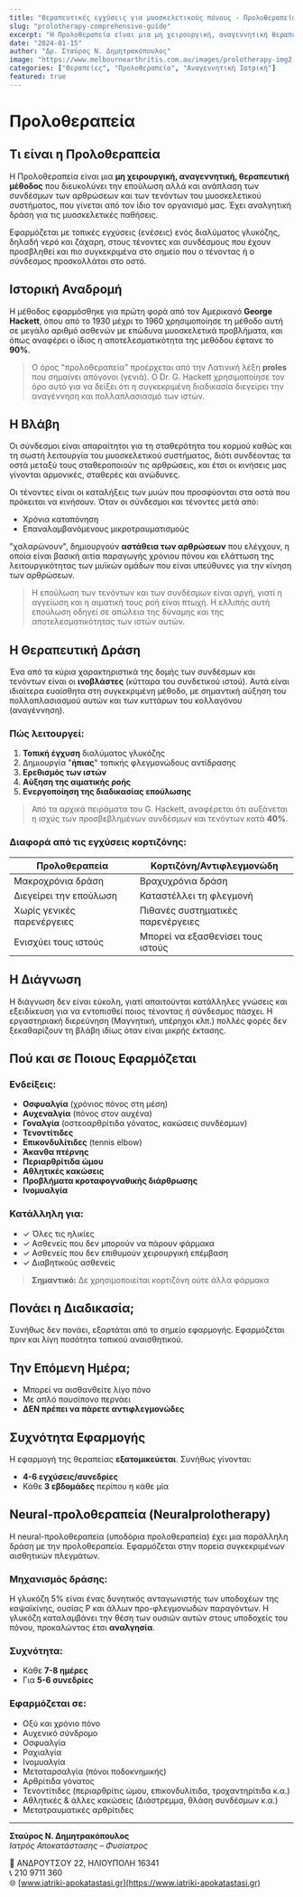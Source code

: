 ```yaml
---
title: "Θεραπευτικές εγχύσεις για μυοσκελετικούς πόνους - Προλοθεραπεία"
slug: "prolotherapy-comprehensive-guide"
excerpt: "Η Προλοθεραπεία είναι μια μη χειρουργική, αναγεννητική θεραπευτική μέθοδος για την επούλωση συνδέσμων και τενόντων του μυοσκελετικού συστήματος"
date: "2024-01-15"
author: "Δρ. Σταύρος Ν. Δημητρακόπουλος"
image: "https://www.melbournearthritis.com.au/images/prolotherapy-img2.jpg"
categories: ["Θεραπείες", "Προλοθεραπεία", "Αναγεννητική Ιατρική"]
featured: true
---
```


# Προλοθεραπεία

## Τι είναι η Προλοθεραπεία

Η Προλοθεραπεία είναι μια **μη χειρουργική, αναγεννητική, θεραπευτική μέθοδος** που διευκολύνει την επούλωση αλλά και ανάπλαση των συνδέσμων των αρθρώσεων και των τενόντων του μυοσκελετικού συστήματος, που γίνεται από τον ίδιο τον οργανισμό μας. Έχει αναλγητική δράση για τις μυοσκελετικές παθήσεις.

Εφαρμόζεται με τοπικές εγχύσεις (ενέσεις) ενός διαλύματος γλυκόζης, δηλαδή νερό και ζάχαρη, στους τένοντες και συνδέσμους που έχουν προσβληθεί και πιο συγκεκριμένα στο σημείο που ο τένοντας ή ο σύνδεσμος προσκολλάται στο οστό.

## Ιστορική Αναδρομή

Η μέθοδος εφαρμόσθηκε για πρώτη φορά από τον Αμερικανό **George Hackett**, όπου από το 1930 μέχρι το 1960 χρησιμοποίησε τη μέθοδο αυτή σε μεγάλο αριθμό ασθενών με επώδυνα μυοσκελετικά προβλήματα, και όπως αναφέρει ο ίδιος η αποτελεσματικότητα της μεθόδου έφτανε το **90%**.

> Ο όρος "προλοθεραπεία" προέρχεται από την Λατινική λέξη **proles** που σημαίνει απόγονοι (γενιά). Ο Dr. G. Hackett χρησιμοποίησε τον όρο αυτό για να δείξει ότι η συγκεκριμένη διαδικασία διεγείρει την αναγέννηση και πολλαπλασιασμό των ιστών.

## Η Βλάβη

Οι σύνδεσμοι είναι απαραίτητοι για τη σταθερότητα του κορμού καθώς και τη σωστή λειτουργία του μυοσκελετικού συστήματος, διότι συνδέοντας τα οστά μεταξύ τους σταθεροποιούν τις αρθρώσεις, και έτσι οι κινήσεις μας γίνονται αρμονικές, σταθερές και ανώδυνες.

Οι τένοντες είναι οι καταλήξεις των μυών που προσφύονται στα οστά που πρόκειται να κινήσουν. Όταν οι σύνδεσμοι και τένοντες μετά από:
- Χρόνια καταπόνηση
- Επαναλαμβανόμενους μικροτραυματισμούς

"χαλαρώνουν", δημιουργούν **αστάθεια των αρθρώσεων** που ελέγχουν, η οποία είναι βασική αιτία παραγωγής χρόνιου πόνου και ελάττωση της λειτουργικότητας των μυϊκών ομάδων που είναι υπεύθυνες για την κίνηση των αρθρώσεων.

> Η επούλωση των τενόντων και των συνδέσμων είναι αργή, γιατί η αγγείωση και η αιματική τους ροή είναι πτωχή. Η ελλιπής αυτή επούλωση οδηγεί σε απώλεια της δύναμης και της αποτελεσματικότητας των ιστών αυτών.

## Η Θεραπευτική Δράση

Ένα από τα κύρια χαρακτηριστικά της δομής των συνδέσμων και τενόντων είναι οι **ινοβλάστες** (κύτταρα του συνδετικού ιστού). Αυτά είναι ιδιαίτερα ευαίσθητα στη συγκεκριμένη μέθοδο, με σημαντική αύξηση του πολλαπλασιασμού αυτών και των κυττάρων του κολλαγόνου (αναγέννηση).

### Πώς λειτουργεί:

1. **Τοπική έγχυση** διαλύματος γλυκόζης
2. Δημιουργία "**ήπιας**" τοπικής φλεγμονώδους αντίδρασης
3. **Ερεθισμός των ιστών**
4. **Αύξηση της αιματικής ροής**
5. **Ενεργοποίηση της διαδικασίας επούλωσης**

> Από τα αρχικά πειράματα του G. Hackett, αναφέρεται ότι αυξάνεται η ισχύς των προσβεβλημένων συνδέσμων και τενόντων κατά **40%**.

### Διαφορά από τις εγχύσεις κορτιζόνης:

| Προλοθεραπεία | Κορτιζόνη/Αντιφλεγμονώδη |
|---------------|--------------------------|
| Μακροχρόνια δράση | Βραχυχρόνια δράση |
| Διεγείρει την επούλωση | Καταστέλλει τη φλεγμονή |
| Χωρίς γενικές παρενέργειες | Πιθανές συστηματικές παρενέργειες |
| Ενισχύει τους ιστούς | Μπορεί να εξασθενίσει τους ιστούς |

## Η Διάγνωση

Η διάγνωση δεν είναι εύκολη, γιατί απαιτούνται κατάλληλες γνώσεις και εξειδίκευση για να εντοπισθεί ποιος τένοντας ή σύνδεσμος πάσχει. Η εργαστηριακή διερεύνηση (Μαγνητική, υπέρηχοι κλπ.) πολλές φορές δεν ξεκαθαρίζουν τη βλάβη ιδίως όταν είναι μικρής έκτασης.

## Πού και σε Ποιους Εφαρμόζεται

### Ενδείξεις:
- **Οσφυαλγία** (χρόνιος πόνος στη μέση)
- **Αυχεναλγία** (πόνος στον αυχένα)
- **Γοναλγία** (οστεοαρθρίτιδα γόνατος, κακώσεις συνδέσμων)
- **Τενοντίτιδες**
- **Επικονδυλίτιδες** (tennis elbow)
- **Άκανθα πτέρνης**
- **Περιαρθρίτιδα ώμου**
- **Αθλητικές κακώσεις**
- **Προβλήματα κροταφογναθικής διάρθρωσης**
- **Ινομυαλγία**

### Κατάλληλη για:
- ✓ Όλες τις ηλικίες
- ✓ Ασθενείς που δεν μπορούν να πάρουν φάρμακα
- ✓ Ασθενείς που δεν επιθυμούν χειρουργική επέμβαση
- ✓ Διαβητικούς ασθενείς

> **Σημαντικό:** Δε χρησιμοποιείται κορτιζόνη ούτε άλλα φάρμακα

## Πονάει η Διαδικασία;

Συνήθως δεν πονάει, εξαρτάται από το σημείο εφαρμογής. Εφαρμόζεται πριν και λίγη ποσότητα τοπικού αναισθητικού.

## Την Επόμενη Ημέρα;

- Μπορεί να αισθανθείτε λίγο πόνο
- Με απλό παυσίπονο περνάει
- **ΔΕΝ πρέπει να πάρετε αντιφλεγμονώδες**

## Συχνότητα Εφαρμογής

Η εφαρμογή της θεραπείας **εξατομικεύεται**. Συνήθως γίνονται:
- **4-6 εγχύσεις/συνεδρίες**
- Κάθε **3 εβδομάδες** περίπου η κάθε μία

## Neural-προλοθεραπεία (Neuralprolotherapy)

Η neural-προλοθεραπεία (υποδόρια προλοθεραπεία) έχει μια παράλληλη δράση με την προλοθεραπεία. Εφαρμόζεται στην πορεία συγκεκριμένων αισθητικών πλεγμάτων.

### Μηχανισμός δράσης:
Η γλυκόζη 5% είναι ένας δυνητικός ανταγωνιστής των υποδοχέων της καψαϊκίνης, ουσίας Ρ και άλλων προ-φλεγμονωδών παραγόντων. Η γλυκόζη καταλαμβάνει την θέση των ουσιών αυτών στους υποδοχείς του πόνου, προκαλώντας έτσι **αναλγησία**.

### Συχνότητα:
- Κάθε **7-8 ημέρες**
- Για **5-6 συνεδρίες**

### Εφαρμόζεται σε:
- Οξύ και χρόνιο πόνο
- Αυχενικό σύνδρομο
- Οσφυαλγία
- Ραχιαλγία
- Ινομυαλγία
- Μεταταρσαλγία (πόνοι ποδοκνημικής)
- Αρθρίτιδα γόνατος
- Τενοντίτιδες (περιαρθρίτις ώμου, επικονδυλίτιδα, τροχαντηρίτιδα κ.α.)
- Αθλητικές & άλλες κακώσεις (Διάστρεμμα, θλάση συνδέσμων κ.α.)
- Μετατραυματικές αρθρίτιδες

---

**Σταύρος Ν. Δημητρακόπουλος**  
*Ιατρός Αποκατάστασης – Φυσίατρος*

📍 ΑΝΔΡΟΥΤΣΟΥ 22, ΗΛΙΟΥΠΟΛΗ 16341  
📞 210 9711 360  
🌐 [www.iatriki-apokatastasi.gr](https://www.iatriki-apokatastasi.gr)